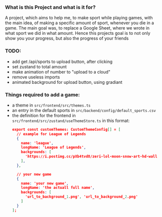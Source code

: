 ### What is this Project and what is it for?
A project, which aims to help me, to make sport while playing games, with the main idea, of
making a specific amount of sport, whenever you die in a game.
The main goal was, to replace a Google Sheet, where we wrote in what sport we did
in what amount. Hence this projects goal is to not only show you your progress, but also the
progress of your friends


### TODO:
- add get /api/sports to upload button, after clicking
- set zustand to total amount
- make animation of number to "upload to a cloud"
- remove useless imports
- animated background for upload button, using gradiant

### Things required to add a game:
- a theme in `src/frontend/src/themes.ts`
- an entry in the default sports in `src/backend/config/default_sports.csv`
- the definition for the frontend in `src/frontend/src/zustand/useThemeStore.ts` in this format:
  ```json
  export const customThemes: CustomThemeConfig[] = [
    // example for League of Legends
    {
      name: 'league',
      longName: 'League of Legends',
      backgrounds: [
        'https://i.postimg.cc/pXb4tvd8/zeri-lol-moon-snow-art-hd-wallpaper-uhdpaper-com-522-5-c.jpg',
      ],
    },

    // your new game
    {
      name: 'your new game',
      longName: 'the actuall full name',
      backgrounds: [
        'url_to_background_1.png', 'url_to_background_2.png'
      ]
    }
  ];
  ```
